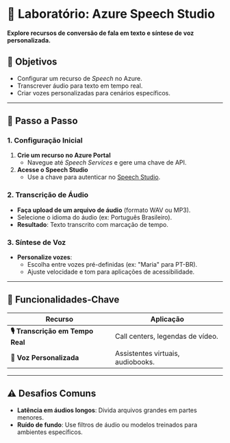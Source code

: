 # 🎤 Laboratório: Azure Speech Studio

**Explore recursos de conversão de fala em texto e síntese de voz personalizada.**

## 🎯 Objetivos
- Configurar um recurso de *Speech* no Azure.
- Transcrever áudio para texto em tempo real.
- Criar vozes personalizadas para cenários específicos.

---

## 📝 Passo a Passo

### 1. Configuração Inicial
1. **Crie um recurso no Azure Portal**  
   - Navegue até *Speech Services* e gere uma chave de API.
2. **Acesse o Speech Studio**  
   - Use a chave para autenticar no [Speech Studio](https://speech.microsoft.com).

### 2. Transcrição de Áudio
- **Faça upload de um arquivo de áudio** (formato WAV ou MP3).
- Selecione o idioma do áudio (ex: Português Brasileiro).
- **Resultado**: Texto transcrito com marcação de tempo.

### 3. Síntese de Voz
- **Personalize vozes**:
  - Escolha entre vozes pré-definidas (ex: "Maria" para PT-BR).
  - Ajuste velocidade e tom para aplicações de acessibilidade.

---

## 🔑 Funcionalidades-Chave
| Recurso               | Aplicação                         | 
|-----------------------|-----------------------------------|
| **🎙️ Transcrição em Tempo Real** | Call centers, legendas de vídeo. |
| **📢 Voz Personalizada**         | Assistentes virtuais, audiobooks. |

---

## ⚠️ Desafios Comuns
- **Latência em áudios longos**: Divida arquivos grandes em partes menores.
- **Ruído de fundo**: Use filtros de áudio ou modelos treinados para ambientes específicos.